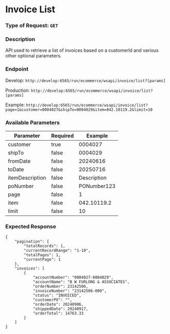 # Invoice List

### Type of Request: `GET`

### Description
API used to retrieve a list of invoices based on a customerId and various other optional parameters.

### Endpoint

Develop: `http://develop:6565/run/ecommerce/wsapi/invoice/list?[params]`

Production: `http://develop:6565/run/ecommerce/wsapi/invoice/list?[params]`

Example: `http://develop:6565/run/ecommerce/wsapi/invoice/list?page=1&customer=0004027&shipTo=0004029&item=042.10119.2&limit=10`

### Available Parameters

| Parameter | Required | Example     |
| --------- | -------- | ----------- |
| customer  | true    | 0004027     |
| shipTo    | false    | 0004029     |
| fromDate  | false    | 20240616    |
| toDate    | false    | 20250716    |
| itemDescription | false    | Description |
| poNumber  | false    | PONumber123            |
| page      | false    | 1           |
| item      | false    | 042.10119.2 |
| limit     | false    | 10          |


### Expected Response

```
{
    "pagination": {
        "totalRecords": 1,
        "currentRecordRange": "1-10",
        "totalPages": 1,
        "currentPage": 1
    },
    "invoices": [
        {
            "accountNumber": "0004027-0004029",
            "accountName": "B W FURLONG & ASSOCIATES",
            "orderNumber": 23142506,
            "invoiceNumber": "23142506-000",
            "status": "INVOICED",
            "customerPO": "",
            "orderDate": 20240906,
            "shippedDate": 20240917,
            "orderTotal": 14763.33
        }
    ]
}
```